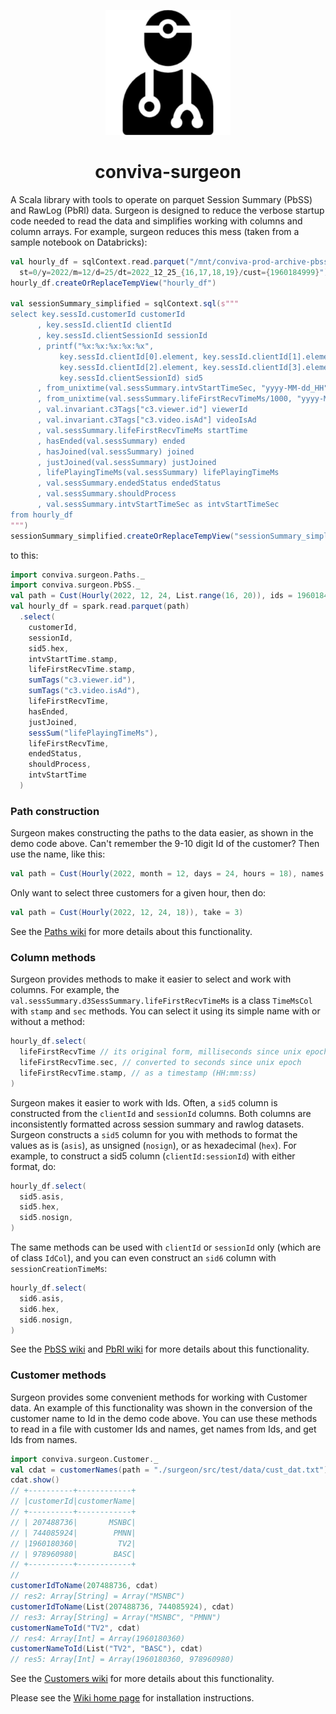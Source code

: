 <p align="center">
<img src="./media/surgeon-283.png" alt="" width="200" >
</p>

<h1 align="center"> conviva-surgeon</h1>

A Scala library with tools to operate on parquet Session Summary (PbSS) and RawLog (PbRl) data. Surgeon is designed to reduce the verbose startup code needed to read the data and simplifies working with columns and column arrays. For example, surgeon reduces this mess (taken from a sample notebook on Databricks):

```scala
val hourly_df = sqlContext.read.parquet("/mnt/conviva-prod-archive-pbss-hourly/pbss/hourly/
  st=0/y=2022/m=12/d=25/dt=2022_12_25_{16,17,18,19}/cust={1960184999}")
hourly_df.createOrReplaceTempView("hourly_df")

val sessionSummary_simplified = sqlContext.sql(s"""
select key.sessId.customerId customerId
      , key.sessId.clientId clientId
      , key.sessId.clientSessionId sessionId
      , printf("%x:%x:%x:%x:%x",
           key.sessId.clientId[0].element, key.sessId.clientId[1].element,
           key.sessId.clientId[2].element, key.sessId.clientId[3].element,
           key.sessId.clientSessionId) sid5
      , from_unixtime(val.sessSummary.intvStartTimeSec, "yyyy-MM-dd_HH") date_hr
      , from_unixtime(val.sessSummary.lifeFirstRecvTimeMs/1000, "yyyy-MM-dd HH:mm:ss") startTimeUnix
      , val.invariant.c3Tags["c3.viewer.id"] viewerId
      , val.invariant.c3Tags["c3.video.isAd"] videoIsAd
      , val.sessSummary.lifeFirstRecvTimeMs startTime 
      , hasEnded(val.sessSummary) ended
      , hasJoined(val.sessSummary) joined
      , justJoined(val.sessSummary) justJoined
      , lifePlayingTimeMs(val.sessSummary) lifePlayingTimeMs
      , val.sessSummary.endedStatus endedStatus
      , val.sessSummary.shouldProcess
      , val.sessSummary.intvStartTimeSec as intvStartTimeSec
from hourly_df
""")
sessionSummary_simplified.createOrReplaceTempView("sessionSummary_simplified")
```

to this:

``` scala
import conviva.surgeon.Paths._
import conviva.surgeon.PbSS._
val path = Cust(Hourly(2022, 12, 24, List.range(16, 20)), ids = 1960184999)
val hourly_df = spark.read.parquet(path)
  .select(
    customerId, 
    sessionId, 
    sid5.hex, 
    intvStartTime.stamp,
    lifeFirstRecvTime.stamp, 
    sumTags("c3.viewer.id"),
    sumTags("c3.video.isAd"),
    lifeFirstRecvTime, 
    hasEnded, 
    justJoined, 
    sessSum("lifePlayingTimeMs"), 
    lifeFirstRecvTime, 
    endedStatus, 
    shouldProcess, 
    intvStartTime
  )
```

### Path construction

Surgeon makes constructing the paths to the data easier, as shown in the demo
code above. Can't remember the 9-10 digit Id of the customer? Then use the name, like this:

```scala 
val path = Cust(Hourly(2022, month = 12, days = 24, hours = 18), names = "CBSCom")
```

Only want to select three customers for a given hour, then do:

```scala 
val path = Cust(Hourly(2022, 12, 24, 18)), take = 3)
```

See the [Paths wiki](https://github.com/Conviva-Internal/conviva-surgeon/wiki/1-Paths-to-datasets) for more details about this functionality.

### Column methods

Surgeon provides methods to make it easier to select and work with columns.  For
example, the `val.sessSummary.d3SessSummary.lifeFirstRecvTimeMs` is a 
class `TimeMsCol` with `stamp` and `sec` methods. You can select it using its
simple name with or without a method:

```scala 
hourly_df.select(
  lifeFirstRecvTime // its original form, milliseconds since unix epoch
  lifeFirstRecvTime.sec, // converted to seconds since unix epoch
  lifeFirstRecvTime.stamp, // as a timestamp (HH:mm:ss)
)
```

Surgeon makes it easier to work with Ids. Often, a `sid5` column is constructed from the `clientId` and `sessionId` columns. 
 Both  columns are inconsistently formatted across session summary and rawlog datasets. Surgeon constructs a `sid5` column for you with methods to format the values as is (`asis`), as unsigned (`nosign`), or as hexadecimal (`hex`). For example, to
construct a sid5 column (`clientId:sessionId`) with either format, do:

```scala 
hourly_df.select(
  sid5.asis, 
  sid5.hex, 
  sid5.nosign, 
)
```

The same methods can be used with `clientId` or `sessionId` only (which are of
class `IdCol`), and you can even construct an `sid6` column with `sessionCreationTimeMs`:

```scala 
hourly_df.select(
  sid6.asis, 
  sid6.hex, 
  sid6.nosign, 
)
```

See the [PbSS wiki](https://github.com/Conviva-Internal/conviva-surgeon/wiki/2-PbSS-selecting-columns) and 
[PbRl wiki](https://github.com/Conviva-Internal/conviva-surgeon/wiki/3-PbRl-selecting-columns) for more details about this functionality.

### Customer methods

Surgeon provides some convenient methods for working with Customer data. An
example of this functionality was shown in the conversion of the customer name
to Id in the demo code above. You can use these methods to read in a file with
customer Ids and names, get names from Ids, and get Ids from names. 

```scala  
import conviva.surgeon.Customer._
val cdat = customerNames(path = "./surgeon/src/test/data/cust_dat.txt")
cdat.show()
// +----------+------------+
// |customerId|customerName|
// +----------+------------+
// | 207488736|       MSNBC|
// | 744085924|        PMNN|
// |1960180360|         TV2|
// | 978960980|        BASC|
// +----------+------------+
//
customerIdToName(207488736, cdat)
// res2: Array[String] = Array("MSNBC")
customerIdToName(List(207488736, 744085924), cdat)
// res3: Array[String] = Array("MSNBC", "PMNN")
customerNameToId("TV2", cdat)
// res4: Array[Int] = Array(1960180360)
customerNameToId(List("TV2", "BASC"), cdat)
// res5: Array[Int] = Array(1960180360, 978960980)
```


See the [Customers wiki](https://github.com/Conviva-Internal/conviva-surgeon/wiki/4-Customer-methods) for more details about this functionality.


Please see the [Wiki home page](https://github.com/Conviva-Internal/conviva-surgeon/wiki/0-Installation) for installation instructions. 

<!-- Please see the wiki page for descriptions of surgeon's features. --> 

